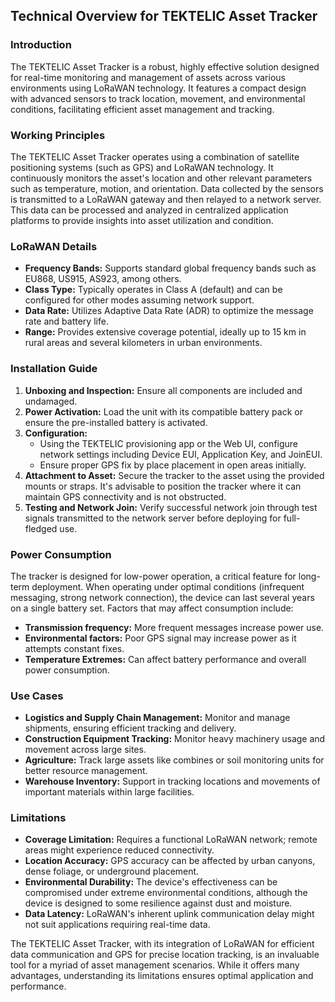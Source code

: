 ## Technical Overview for TEKTELIC Asset Tracker

### Introduction
The TEKTELIC Asset Tracker is a robust, highly effective solution designed for real-time monitoring and management of assets across various environments using LoRaWAN technology. It features a compact design with advanced sensors to track location, movement, and environmental conditions, facilitating efficient asset management and tracking.

### Working Principles
The TEKTELIC Asset Tracker operates using a combination of satellite positioning systems (such as GPS) and LoRaWAN technology. It continuously monitors the asset's location and other relevant parameters such as temperature, motion, and orientation. Data collected by the sensors is transmitted to a LoRaWAN gateway and then relayed to a network server. This data can be processed and analyzed in centralized application platforms to provide insights into asset utilization and condition.

### LoRaWAN Details
- **Frequency Bands:** Supports standard global frequency bands such as EU868, US915, AS923, among others.
- **Class Type:** Typically operates in Class A (default) and can be configured for other modes assuming network support.
- **Data Rate:** Utilizes Adaptive Data Rate (ADR) to optimize the message rate and battery life.
- **Range:** Provides extensive coverage potential, ideally up to 15 km in rural areas and several kilometers in urban environments.

### Installation Guide
1. **Unboxing and Inspection:** Ensure all components are included and undamaged.
2. **Power Activation:** Load the unit with its compatible battery pack or ensure the pre-installed battery is activated.
3. **Configuration:**
   - Using the TEKTELIC provisioning app or the Web UI, configure network settings including Device EUI, Application Key, and JoinEUI.
   - Ensure proper GPS fix by place placement in open areas initially.
4. **Attachment to Asset:** Secure the tracker to the asset using the provided mounts or straps. It's advisable to position the tracker where it can maintain GPS connectivity and is not obstructed.
5. **Testing and Network Join:** Verify successful network join through test signals transmitted to the network server before deploying for full-fledged use.

### Power Consumption
The tracker is designed for low-power operation, a critical feature for long-term deployment. When operating under optimal conditions (infrequent messaging, strong network connection), the device can last several years on a single battery set. Factors that may affect consumption include:
- **Transmission frequency:** More frequent messages increase power use.
- **Environmental factors:** Poor GPS signal may increase power as it attempts constant fixes.
- **Temperature Extremes:** Can affect battery performance and overall power consumption.

### Use Cases
- **Logistics and Supply Chain Management:** Monitor and manage shipments, ensuring efficient tracking and delivery.
- **Construction Equipment Tracking:** Monitor heavy machinery usage and movement across large sites.
- **Agriculture:** Track large assets like combines or soil monitoring units for better resource management.
- **Warehouse Inventory:** Support in tracking locations and movements of important materials within large facilities.

### Limitations
- **Coverage Limitation:** Requires a functional LoRaWAN network; remote areas might experience reduced connectivity.
- **Location Accuracy:** GPS accuracy can be affected by urban canyons, dense foliage, or underground placement.
- **Environmental Durability:** The device's effectiveness can be compromised under extreme environmental conditions, although the device is designed to some resilience against dust and moisture.
- **Data Latency:** LoRaWAN's inherent uplink communication delay might not suit applications requiring real-time data.

The TEKTELIC Asset Tracker, with its integration of LoRaWAN for efficient data communication and GPS for precise location tracking, is an invaluable tool for a myriad of asset management scenarios. While it offers many advantages, understanding its limitations ensures optimal application and performance.